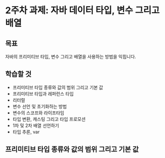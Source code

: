 # 2주차 과제: 자바 데이터 타입, 변수 그리고 배열



## 목표

자바의 프리미티브 타입, 변수 그리고 배열을 사용하는 방법을 익힙니다.



## 학습할 것

- 프리미티브 타입 종류와 값의 범위 그리고 기본 값
- 프리미티브 타입과 레퍼런스 타입
- 리터럴
- 변수 선언 및 초기화하는 방법
- 변수의 스코프와 라이프타임
- 타입 변환, 캐스팅 그리고 타입 프로모션
- 1차 및 2차 배열 선언하기
- 타입 추론, var



## 프리미티브 타입 종류와 값의 범위 그리고 기본 값

